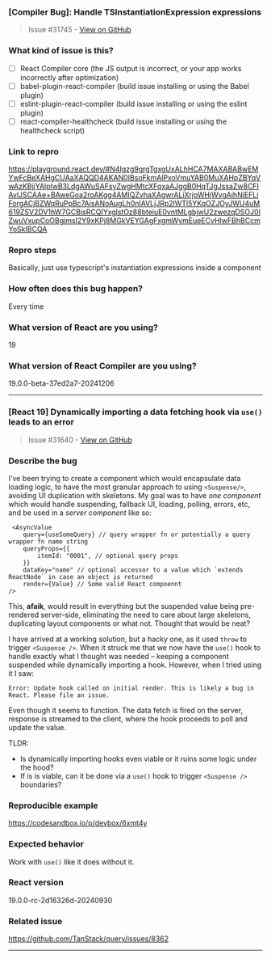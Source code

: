 ### [Compiler Bug]: Handle TSInstantiationExpression expressions

> Issue #31745 - [View on GitHub](https://github.com/facebook/react/issues/31745)

### What kind of issue is this?

- [ ] React Compiler core (the JS output is incorrect, or your app works incorrectly after optimization)
- [ ] babel-plugin-react-compiler (build issue installing or using the Babel plugin)
- [ ] eslint-plugin-react-compiler (build issue installing or using the eslint plugin)
- [ ] react-compiler-healthcheck (build issue installing or using the healthcheck script)

### Link to repro

https://playground.react.dev/#N4Igzg9grgTgxgUxALhHCA7MAXABABwEMYwFcBeXAHgCUAaXAQQD4AKAN0IBsoFkmAlPxoVmuYAB0MuXAHpZBYqVwAzKBjjYAlplwB3LdgAWuSAFsyZwgHMtcXFqxaAJggB0HqTJgJssaZw8CFIAvlJSCAAe+BAweGoa2roAKgg4AMIQZvhaXAgwrALiXrjoWHjWvgAihNiEFLiForgACjBZWqRuPpBc7AisANoAugLh0nIAVLjJRp2lWTl5YKqOZJOyJWU4uM619ZSV2DV1hW7GCBisRCQIYxglstOz88bteiuE0vntMLgbjwU2zwezqDSOJ0IZwuVxupCoOBgjmsI2Y9xKPj8MGkVEYGAgFxgmWymEueECvHIwFBhBCcmYoSkIBCQA

### Repro steps

Basically, just use typescript's instantiation expressions inside a component

### How often does this bug happen?

Every time

### What version of React are you using?

19

### What version of React Compiler are you using?

19.0.0-beta-37ed2a7-20241206

---

### [React 19] Dynamically importing a data fetching hook via `use()` leads to an error

> Issue #31640 - [View on GitHub](https://github.com/facebook/react/issues/31640)

### Describe the bug

I've been trying to create a component which would encapsulate data loading logic, to have the most granular approach to using `<Suspense/>`, avoiding UI duplication with skeletons. My goal was to have _one component_ which would handle suspending, fallback UI, loading, polling, errors, etc, and be used in a _server component_ like so:

```
 <AsyncValue
    query={useSomeQuery} // query wrapper fn or potentially a query wrapper fn name string 
    queryProps={{
        itemId: "0001", // optional query props 
    }}
    dataKey="name" // optional accessor to a value which `extends ReactNode` in case an object is returned 
    render={Value} // Some valid React compoennt 
/>
```

This, **afaik**, would result in everything but the suspended value being pre-rendered server-side, eliminating the need to care about large skeletons, duplicating layout components or what not. Thought that would be neat?

I have arrived at a working solution, but a hacky one, as it used `throw` to trigger `<Suspense />`. When it struck me that we now have the `use()` hook to handle exactly what I thought was needed – keeping a component suspended while dynamically importing a hook. However, when I tried using it I saw: 

`Error: Update hook called on initial render. This is likely a bug in React. Please file an issue.`

Even though it seems to function. The data fetch is fired on the server, response is streamed to the client, where the hook proceeds to poll and update the value.

TLDR:

- Is dynamically importing hooks even viable or it ruins some logic under the hood?
- If is is viable, can it be done via a `use()` hook to trigger `<Suspense />` boundaries?

### Reproducible example

https://codesandbox.io/p/devbox/6xmt4y

### Expected behavior

Work with `use()` like it does without it.

### React version

19.0.0-rc-2d16326d-20240930

### Related issue

https://github.com/TanStack/query/issues/8362



---

